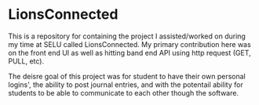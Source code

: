 # LionsConnected

This is a repository for containing the project I assisted/worked on during my time at SELU called LionsConnected. My primary contribution here was on the front end UI as well as hitting band end API using http request (GET, PULL, etc).

The deisre goal of this project was for student to have their own personal logins', the ability to post journal entries, and with the potentail ability for students to be able to communicate to each other though the software. 
